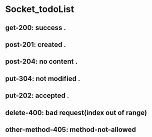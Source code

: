 # Socket_todoList

## get-200: success .
## post-201: created . 
## post-204: no content . 
## put-304: not modified .
## put-202: accepted .
## delete-400: bad request(index out of range)
## other-method-405: method-not-allowed